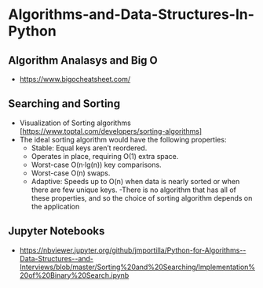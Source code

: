 # Algorithms-and-Data-Structures-In-Python

## Algorithm Analasys and Big O
- https://www.bigocheatsheet.com/


## Searching and Sorting ##
- Visualization of Sorting algorithms [https://www.toptal.com/developers/sorting-algorithms]
- The ideal sorting algorithm would have the following properties:
  - Stable: Equal keys aren’t reordered.
  - Operates in place, requiring O(1) extra space.
  - Worst-case O(n·lg(n)) key comparisons.
  - Worst-case O(n) swaps.
  - Adaptive: Speeds up to O(n) when data is nearly sorted or when there are few unique keys.
-There is no algorithm that has all of these properties, and so the choice of sorting algorithm depends on the application


## Jupyter Notebooks ##
- https://nbviewer.jupyter.org/github/jmportilla/Python-for-Algorithms--Data-Structures--and-Interviews/blob/master/Sorting%20and%20Searching/Implementation%20of%20Binary%20Search.ipynb
